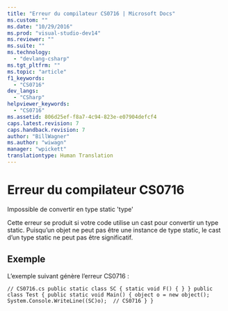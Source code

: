 ```yaml
---
title: "Erreur du compilateur CS0716 | Microsoft Docs"
ms.custom: ""
ms.date: "10/29/2016"
ms.prod: "visual-studio-dev14"
ms.reviewer: ""
ms.suite: ""
ms.technology: 
  - "devlang-csharp"
ms.tgt_pltfrm: ""
ms.topic: "article"
f1_keywords: 
  - "CS0716"
dev_langs: 
  - "CSharp"
helpviewer_keywords: 
  - "CS0716"
ms.assetid: 806d25ef-f8a7-4c94-823e-e07904defcf4
caps.latest.revision: 7
caps.handback.revision: 7
author: "BillWagner"
ms.author: "wiwagn"
manager: "wpickett"
translationtype: Human Translation
---
```

# Erreur du compilateur CS0716
Impossible de convertir en type static 'type'  
  
 Cette erreur se produit si votre code utilise un cast pour convertir un type static. Puisqu’un objet ne peut pas être une instance de type static, le cast d’un type static ne peut pas être significatif.  
  
## Exemple  
 L’exemple suivant génère l’erreur CS0716 :  
  
```  
// CS0716.cs public static class SC { static void F() { } } public class Test { public static void Main() { object o = new object(); System.Console.WriteLine((SC)o);  // CS0716 } }  
```